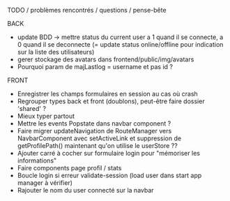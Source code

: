 TODO / problèmes rencontrés / questions / pense-bête

BACK

- update BDD -> mettre status du current user a 1 quand il se connecte, a 0 quand il se deconnecte (= update status online/offline pour indication sur la liste des utilisateurs)
- gerer stockage des avatars dans frontend/public/img/avatars
- Pourquoi param de majLastlog = username et pas id ?

FRONT

- Enregistrer les champs formulaires en session au cas où crash
- Regrouper types back et front (doublons), peut-être faire dossier 'shared' ?
- Mieux typer partout
- Mettre les events Popstate dans navbar component ?
- Faire migrer updateNavigation de RouteManager vers NavbarComponent avec setActiveLink et suppression de getProfilePath() maintenant qu'on utilise le userStore ??
- Ajouter carré à cocher sur formulaire login pour "mémoriser les informations"
- Faire components page profil / stats
- Boucle login si erreur validate-session (load user dans start app manager à vérifier)
- Rajouter le nom du user connecté sur la navbar